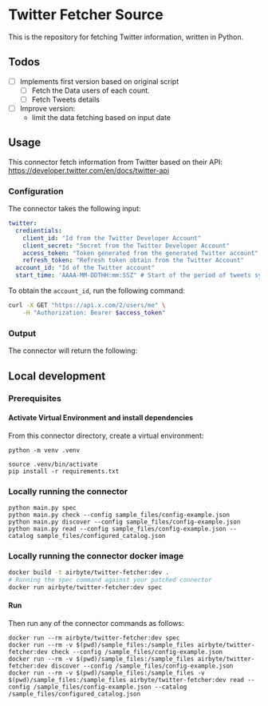# Twitter Fetcher Source

This is the repository for fetching Twitter information, written in Python.

## Todos

* [ ] Implements first version based on original script
  * [ ] Fetch the Data users of each count.
  * [ ] Fetch Tweets details 
* [ ] Improve version:
  * limit the data fetching based on input date


## Usage

This connector fetch information from Twitter based on their API: https://developer.twitter.com/en/docs/twitter-api

### Configuration

The connector takes the following input:

```yaml
twitter:
  credientials:
    client_id: "Id from the Twitter Developer Account"
    client_secret: "Secret from the Twitter Developer Account"
    access_token: "Token generated from the generated Twitter account"
    refresh_token: "Refresh token obtain from the Twitter Account"
  account_id: "Id of the Twitter account"
  start_time: 'AAAA-MM-DDTHH:mm:SSZ" # Start of the period of tweets sync
```

To obtain the `account_id`, run the following command:
```bash
curl -X GET "https://api.x.com/2/users/me" \
    -H "Authorization: Bearer $access_token"
```

### Output

The connector will return the following:


## Local development

### Prerequisites

#### Activate Virtual Environment and install dependencies
From this connector directory, create a virtual environment:
```
python -m venv .venv
```
```
source .venv/bin/activate
pip install -r requirements.txt
```

### Locally running the connector
```
python main.py spec
python main.py check --config sample_files/config-example.json
python main.py discover --config sample_files/config-example.json
python main.py read --config sample_files/config-example.json --catalog sample_files/configured_catalog.json
```

### Locally running the connector docker image

```bash
docker build -t airbyte/twitter-fetcher:dev .
# Running the spec command against your patched connector
docker run airbyte/twitter-fetcher:dev spec
````

#### Run
Then run any of the connector commands as follows:
```
docker run --rm airbyte/twitter-fetcher:dev spec
docker run --rm -v $(pwd)/sample_files:/sample_files airbyte/twitter-fetcher:dev check --config /sample_files/config-example.json
docker run --rm -v $(pwd)/sample_files:/sample_files airbyte/twitter-fetcher:dev discover --config /sample_files/config-example.json
docker run --rm -v $(pwd)/sample_files:/sample_files -v $(pwd)/sample_files:/sample_files airbyte/twitter-fetcher:dev read --config /sample_files/config-example.json --catalog /sample_files/configured_catalog.json
```
